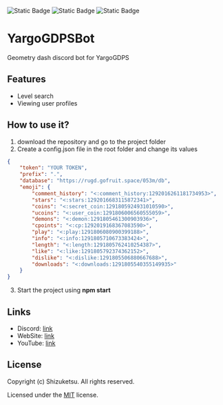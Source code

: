 ![Static Badge](https://img.shields.io/badge/v20.4.0-92a2ff?label=nodejs) ![Static Badge](https://img.shields.io/badge/MIT-92a2ff?label=license) ![Static Badge](https://img.shields.io/badge/v14.16.3-92a2ff?label=discord.js)
# YargoGDPSBot

Geometry dash discord bot for YargoGDPS

## Features
- Level search
- Viewing user profiles

## How to use it?
1. download the repository and go to the project folder
2. Create a config.json file in the root folder and change its values
```json
{
    "token": "YOUR TOKEN",
    "prefix": ".",
    "database": "https://rugd.gofruit.space/053m/db",
    "emoji": {
        "comment_history": "<:comment_history:1292016261181734953>",
        "stars": "<:stars:1292016683115872341>",
        "coins": "<:secret_coin:1291805924931010590>",
        "ucoins": "<:user_coin:1291806006560555059>",
        "demons": "<:demon:1291805461300903936>",
        "cpoints": "<:cp:1292019168367083590>",
        "play": "<:play:1291806080900399188>",
        "info": "<:info:1291805710673383424>",
        "length": "<:length:1291805762410254387>",
        "like": "<:like:1291805792374362152>",
        "dislike": "<:dislike:1291805506880667688>",
        "downloads": "<:downloads:1291805540355149935>"
    }
}
```
3. Start the project using __npm start__

## Links
- Discord: [link](https://discord.gg/EE2DtycSdz)
- WebSite: [link](https://yargogdpsofficial.github.io/)
- YouTube: [link](https://www.youtube.com/@YarGo_)

## License
Copyright (c) Shizuketsu. All rights reserved.

Licensed under the [MIT](LICENSE.md) license.